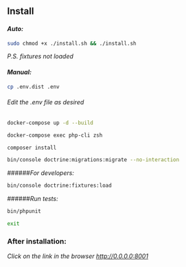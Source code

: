 ## Install
#### _Auto:_
```bash
sudo chmod +x ./install.sh && ./install.sh
```
_P.S. fixtures not loaded_
#### _Manual:_
```bash
cp .env.dist .env
```
###### _Edit the .env file as desired_
```bash
docker-compose up -d --build
```
```bash
docker-compose exec php-cli zsh
```
```bash
composer install
```
```bash
bin/console doctrine:migrations:migrate --no-interaction
```
######_For developers:_
```bash
bin/console doctrine:fixtures:load
```
######_Run tests:_
```bash
bin/phpunit
```
```bash
exit
```
### After installation:
_Click on the link in the browser_
_http://0.0.0.0:8001_